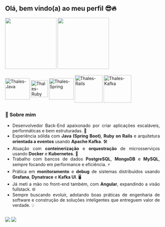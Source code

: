 ## Olá, bem vindo(a) ao meu perfil :sunglasses::fire:	

<div align="left">
  <a href="https://github.com/thalesjab"></a>
  <img height="167em" src="https://github-readme-stats.vercel.app/api?username=thalesjab&show_icons=true&theme=vision-friendly-dark&hide=contribs,issues=true&count_private=true"/>
  <img height="167em" src="https://github-readme-stats.vercel.app/api/top-langs/?username=thalesjab&layout=compact&langs_count=7&theme=vision-friendly-dark"/>
</div>

<div style="display: inline_block"><br>

  <img align="center" alt="Thales-Java" height="70" width="80" src="https://cdn.jsdelivr.net/gh/devicons/devicon/icons/java/java-original-wordmark.svg" />
  <img align="center" alt="Thales-Ruby" height="55" width="55" src="https://cdn.jsdelivr.net/gh/devicons/devicon@latest/icons/ruby/ruby-plain.svg" />
  <img align="center" alt="Thales-Spring" height="70" width="80" src="https://cdn.jsdelivr.net/gh/devicons/devicon/icons/spring/spring-original-wordmark.svg"/>
  <img align="center" alt="Thales-Rails" height="90" width="90" src="https://cdn.jsdelivr.net/gh/devicons/devicon@latest/icons/rails/rails-plain-wordmark.svg"/>
  <img align="center" alt="Thales-Kafka" height="90" width="90" src="https://devicon-website.vercel.app/api/apachekafka/original-wordmark.svg?color=%23FFFFFF"/>

  
</div>
 
  ##
  
### 👋 Sobre mim
<div align = "justify">
<ul>
  <li>Desenvolvedor Back-End apaixonado por criar aplicações escaláveis, performáticas e bem estruturadas. 🚀</li>
  <li>Experiência sólida com <strong>Java (Spring Boot)</strong>, <strong>Ruby on Rails</strong> e arquitetura <strong>orientada a eventos</strong> usando <strong>Apache Kafka</strong>. 🛠️</li>
  <li>Atuação com <strong>conteinerização</strong> e <strong>orquestração</strong> de microsserviços usando <strong>Docker</strong> e <strong>Kubernetes</strong>. 🐳</li>
  <li>Trabalho com bancos de dados <strong>PostgreSQL</strong>, <strong>MongoDB</strong> e <strong>MySQL</strong>, sempre focando em performance e eficiência. ⚡</li>
  <li>Prática em <strong>monitoramento</strong> e <strong>debug</strong> de sistemas distribuídos usando <strong>Grafana</strong>, <strong>Dynatrace</strong> e <strong>Kafka UI</strong>. 🖥️</li>
  <li>Já meti a mão no front-end também, com <strong>Angular</strong>, expandindo a visão fullstack. 🌐</li>
  <li>Sempre buscando evoluir, adotando boas práticas de engenharia de software e construção de soluções inteligentes que entreguem valor de verdade. 💡</li>
</ul>

</div>
 
 ##
 
<div> 
  <a href = "mailto:thalesjoseaguiar@gmail.com"><img src="https://img.shields.io/badge/-Gmail-%23333?style=for-the-badge&logo=gmail&logoColor=white" target="_blank"></a>
  <a href="http://linkedin.com/in/thalesjaguiar" target="_blank"><img src="https://img.shields.io/badge/-LinkedIn-%230077B5?style=for-the-badge&logo=linkedin&logoColor=white" target="_blank"></a> 
</div>
